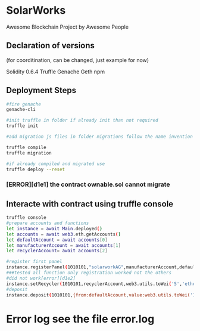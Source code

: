 # SolarWorks
Awesome Blockchain Project by Awesome People

## Declaration of versions 
(for coorditination, can be changed, just example for now)

Solidity 0.6.4
Truffle
Genache
Geth
npm 

## Deployment Steps

```sh
#fire genache
genache-cli 

#init truffle in folder if already init than not required 
truffle init

#add migration js files in folder migrations follow the name invention

truffle compile
truffle migration

#if already compiled and migrated use 
truffle deploy --reset

```

### [ERROR][d1e1] the contract ownable.sol cannot migrate

## Interacte with contract using truffle console

```sh
truffle console
#prepare accounts and functions
let instance = await Main.deployed()
let accounts = await web3.eth.getAccounts()
let defaultAccount = await accounts[0]
let manufacturerAccount = await accounts[1]
let recyclerAccount= await accounts[2]

#register first panel
instance.registerPanel(1010101,"solarworkAG",manufacturerAccount,defaultAccount)
###tested all function only registration worked not the others
#did not work[error][d1e2]
instance.setRecycler(1010101,recyclerAccount,web3.utils.toWei('5','ether'))
#deposit
instance.deposit(1010101,{from:defaultAccount,value:web3.utils.toWei('1','ether')})

```

# Error log see the file error.log
